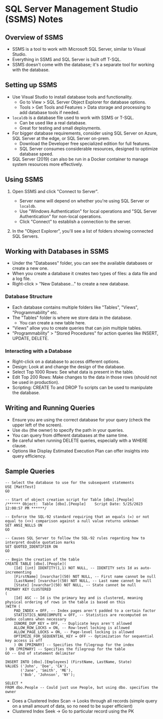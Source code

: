# SQL Server Management Studio (SSMS) Notes

## Overview of SSMS
- SSMS is a tool to work with Microsoft SQL Server, similar to Visual Studio.
- Everything in SSMS and SQL Server is built off T-SQL.
- SSMS doesn't come with the database; it's a separate tool for working with the database.

## Setting up SSMS

- Use Visual Studio to install database tools and functionality.
  - Go to View > SQL Server Object Explorer for database options.
  - Tools > Get Tools and Features > Data storage and processing to add database tools if needed.
- `localdb` is a database file used to work with SSMS or T-SQL.
  - Can be used like a real database.
  - Great for testing and small deployments.
- For bigger database requirements, consider using SQL Server on Azure, SQL Server at the edge, or SQL Server on-prem.
  - Download the Developer free specialized edition for full features.
  - SQL Server consumes considerable resources, designed to optimize database speed.
- SQL Server (2019) can also be run in a Docker container to manage system resources more effectively.

## Using SSMS

1. Open SSMS and click "Connect to Server".
    - Server name will depend on whether you're using SQL Server or `localdb`.
    - Use "Windows Authentication" for local operations and "SQL Server Authentication" for non-local operations.
    - Click "Connect" to establish a connection to the server.

2. In the "Object Explorer", you'll see a list of folders showing connected SQL Servers.

## Working with Databases in SSMS

- Under the "Databases" folder, you can see the available databases or create a new one.
- When you create a database it creates two types of files: a data file and a log file.
- Right-click > "New Database..." to create a new database.

### Database Structure

- Each database contains multiple folders like "Tables", "Views", "Programmability" etc.
- The "Tables" folder is where we store data in the database.
  - You can create a new table here.
- "Views" allow you to create queries that can join multiple tables.
- "Programmability" > "Stored Procedures" for action queries like INSERT, UPDATE, DELETE.

### Interacting with a Database

- Right-click on a database to access different options.
- Design: Look at and change the design of the database.
- Select Top 1000 Rows: See what data is present in the table.
- Edit Top 200 Rows: Make changes to the data in those rows (should not be used in production).
- Scripting: CREATE To and DROP To scripts can be used to manipulate the database.

## Writing and Running Queries

- Ensure you are using the correct database for your query (check the upper left of the screen).
- Use `dbo` (the owner) to specify the path in your queries.
- You can query from different databases at the same time.
- Be careful when running DELETE queries, especially with a WHERE clause.
- Options like Display Estimated Execution Plan can offer insights into query efficiency.

## Sample Queries

```
-- Select the database to use for the subsequent statements
USE [MattTest]
GO

-- Start of object creation script for Table [dbo].[People]
/****** Object:  Table [dbo].[People]    Script Date: 5/25/2023 12:00:57 PM ******/

-- Enforce the SQL-92 standard requiring that an equals (=) or not equal to (<>) comparison against a null value returns unknown
SET ANSI_NULLS ON
GO

-- Causes SQL Server to follow the SQL-92 rules regarding how to interpret double quotation marks 
SET QUOTED_IDENTIFIER ON
GO

-- Begin the creation of the table
CREATE TABLE [dbo].[People](
	[Id] [int] IDENTITY(1,1) NOT NULL, -- IDENTITY sets Id as auto-incrementing
	[FirstName] [nvarchar](50) NOT NULL, -- First name cannot be null
	[LastName] [nvarchar](50) NOT NULL, -- Last name cannot be null
	[State] [nvarchar](50) NOT NULL, -- State cannot be null
PRIMARY KEY CLUSTERED 
(
	[Id] ASC -- Id is the primary key and is clustered, meaning physical ordering of rows in the table is based on this
)WITH (
    PAD_INDEX = OFF, -- Index pages aren't padded to a certain factor
    STATISTICS_NORECOMPUTE = OFF, -- Statistics are recomputed on index columns when necessary
    IGNORE_DUP_KEY = OFF, -- Duplicate keys aren't allowed
    ALLOW_ROW_LOCKS = ON, -- Row-level locking is allowed
    ALLOW_PAGE_LOCKS = ON, -- Page-level locking is allowed
    OPTIMIZE_FOR_SEQUENTIAL_KEY = OFF -- Optimization for sequential key access is off
    ) ON [PRIMARY] -- Specifies the filegroup for the index
) ON [PRIMARY] -- Specifies the filegroup for the table
GO -- End of statement delimiter
```

```
INSERT INTO [dbo].[Employees] (FirstName, LastName, State)
VALUES ('John', 'Doe', 'CA'),
       ('Jane', 'Smith', 'ME'),
       ('Bob', 'Johnson', 'NY');
```

```
SELECT *
FROM dbo.People -- Could just use People, but using dbo. specifies the owner
```
- Does a Clustered Index Scan -> Looks through all records (simple query on a small amount of data, so no need to be super efficient)
- Clustered Index Seek -> Go to particular record using the PK